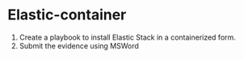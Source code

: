 # Elastic-container
1. Create a playbook to install Elastic Stack in a containerized form.
2. Submit the evidence using MSWord

